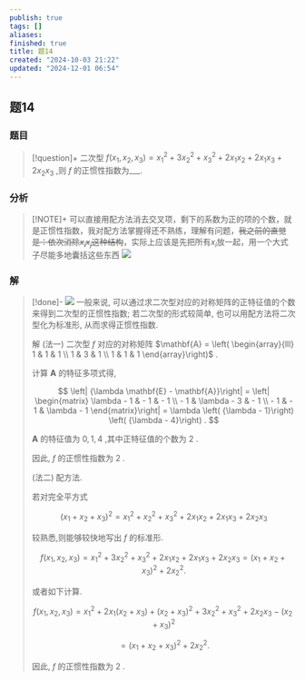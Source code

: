 ```yaml
---
publish: true
tags: []
aliases: 
finished: true
title: 题14
created: "2024-10-03 21:22"
updated: "2024-12-01 06:54"
---
```

## 题14
### 题目
> [!question]+
> 二次型 $f\left( {{x}_{1},{x}_{2},{x}_{3}}\right)  = {x}_{1}^{2} + 3{x}_{2}^{2} + {x}_{3}^{2} + 2{x}_{1}{x}_{2} + 2{x}_{1}{x}_{3} + 2{x}_{2}{x}_{3}$ ,则 $f$ 的正惯性指数为___.
### 分析
> [!NOTE]+
> 可以直接用配方法消去交叉项，剩下的系数为正的项的个数，就是正惯性指数，我对配方法掌握得还不熟练，理解有问题，~~我之前的直觉是：依次消除$x_{i}x_{j}$这种结构~~，实际上应该是先把所有$x_{i}$放一起，用一个大式子尽能多地囊括这些东西
> ![](https://img.hwenyi.live/202411061939414.webp)
### 解
> [!done]-
> ![](https://img.hwenyi.live/202411061944673.webp)
> 一般来说, 可以通过求二次型对应的对称矩阵的正特征值的个数来得到二次型的正惯性指数; 若二次型的形式较简单, 也可以用配方法将二次型化为标准形, 从而求得正惯性指数.
> 
> 解 (法一) 二次型 $f$ 对应的对称矩阵 $\mathbf{A} = \left( \begin{array}{lll} 1 & 1 & 1 \\  1 & 3 & 1 \\  1 & 1 & 1 \end{array}\right)$ .
> 
> 计算 $\mathbf{A}$ 的特征多项式得,
> 
> $$
> \left| {\lambda \mathbf{E} - \mathbf{A}}\right|  = \left| \begin{matrix} \lambda  - 1 &  - 1 &  - 1 \\   - 1 & \lambda  - 3 &  - 1 \\   - 1 &  - 1 & \lambda  - 1 \end{matrix}\right|  = \lambda \left( {\lambda  - 1}\right) \left( {\lambda  - 4}\right) .
> $$
> 
> $\mathbf{A}$ 的特征值为 $0,1,4$ ,其中正特征值的个数为 2 .
> 
> 因此, $f$ 的正惯性指数为 2 .
> 
> (法二) 配方法.
> 
> 若对完全平方式
> 
> $$
> {\left( {x}_{1} + {x}_{2} + {x}_{3}\right) }^{2} = {x}_{1}^{2} + {x}_{2}^{2} + {x}_{3}^{2} + 2{x}_{1}{x}_{2} + 2{x}_{1}{x}_{3} + 2{x}_{2}{x}_{3}
> $$
> 
> 较熟悉,则能够较快地写出 $f$ 的标准形.
> 
> $$
> f\left( {{x}_{1},{x}_{2},{x}_{3}}\right)  = {x}_{1}^{2} + 3{x}_{2}^{2} + {x}_{3}^{2} + 2{x}_{1}{x}_{2} + 2{x}_{1}{x}_{3} + 2{x}_{2}{x}_{3} = {\left( {x}_{1} + {x}_{2} + {x}_{3}\right) }^{2} + 2{x}_{2}^{2}.
> $$
> 
> 或者如下计算.
> 
> $$
> f\left( {{x}_{1},{x}_{2},{x}_{3}}\right)  = {x}_{1}^{2} + 2{x}_{1}\left( {{x}_{2} + {x}_{3}}\right)  + {\left( {x}_{2} + {x}_{3}\right) }^{2} + 3{x}_{2}^{2} + {x}_{3}^{2} + 2{x}_{2}{x}_{3} - {\left( {x}_{2} + {x}_{3}\right) }^{2}
> $$
> 
> $$
> = {\left( {x}_{1} + {x}_{2} + {x}_{3}\right) }^{2} + 2{x}_{2}^{2}\text{.}
> $$
> 
> 因此, $f$ 的正惯性指数为 2 .